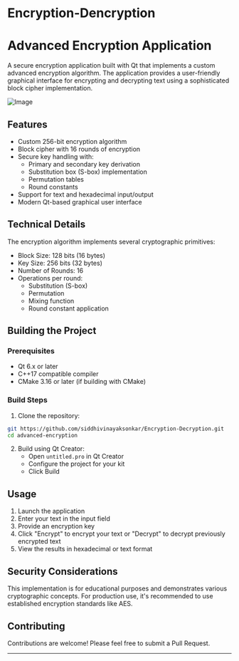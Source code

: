 ﻿# Encryption-Dencryption
# Advanced Encryption Application

A secure encryption application built with Qt that implements a custom advanced encryption algorithm. The application provides a user-friendly graphical interface for encrypting and decrypting text using a sophisticated block cipher implementation.

![Image](https://github.com/user-attachments/assets/36ec931b-eb3d-41e3-b198-f1f54778ea8c)



## Features

- Custom 256-bit encryption algorithm
- Block cipher with 16 rounds of encryption
- Secure key handling with:
  - Primary and secondary key derivation
  - Substitution box (S-box) implementation
  - Permutation tables
  - Round constants
- Support for text and hexadecimal input/output
- Modern Qt-based graphical user interface

## Technical Details

The encryption algorithm implements several cryptographic primitives:
- Block Size: 128 bits (16 bytes)
- Key Size: 256 bits (32 bytes)
- Number of Rounds: 16
- Operations per round:
  - Substitution (S-box)
  - Permutation
  - Mixing function
  - Round constant application

## Building the Project

### Prerequisites
- Qt 6.x or later
- C++17 compatible compiler
- CMake 3.16 or later (if building with CMake)

### Build Steps

1. Clone the repository:
```bash
git https://github.com/siddhivinayaksonkar/Encryption-Decryption.git
cd advanced-encryption
```

2. Build using Qt Creator:
   - Open `untitled.pro` in Qt Creator
   - Configure the project for your kit
   - Click Build

## Usage

1. Launch the application
2. Enter your text in the input field
3. Provide an encryption key
4. Click "Encrypt" to encrypt your text or "Decrypt" to decrypt previously encrypted text
5. View the results in hexadecimal or text format

## Security Considerations

This implementation is for educational purposes and demonstrates various cryptographic concepts. For production use, it's recommended to use established encryption standards like AES.

## Contributing

Contributions are welcome! Please feel free to submit a Pull Request.

---
